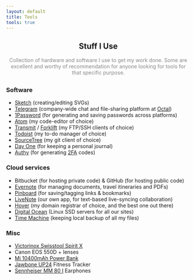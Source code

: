 ```yaml
---
layout: default
title: Tools
tools: true
---
```


<center><h2 style="margin-left: 0rem;">Stuff I Use</h2></center>
<center><p style="color: #888; margin-bottom: 1.8rem !important;">Collection of hardware and software I use to get my work done. Some are excellent and worthy of recommendation for anyone looking for tools for that specific purpose.</p></center>

### Software

* [Sketch](http://www.bohemiancoding.com/sketch/) (creating/editing SVGs)
* [Telegram](http://telegram.org) (company-wide chat and file-sharing platform at [Octal](http://theoctal.com))
* [1Password](https://agilebits.com/onepassword) (for generating and saving passwords across platforms)
* [Atom](http://atom.io) (my code-editor of choice)
* [Transmit](http://panic.com/transmit) / [Forklift](http://www.binarynights.com/) (my FTP/SSH clients of choice)
* [Todoist](https://www.todoist.com) (my to-do manager of choice)
* [SourceTree](https://www.atlassian.com/software/sourcetree) (my git client of choice)
* [Day One](http://dayoneapp.com/) (for keeping a personal journal)
* [Authy](https://authy.com) (for generating [2FA](http://hardik.org/blog/two-factor-authentication/) codes)

### Cloud services

* Bitbucket (for hosting private code) & GitHub (for hosting public code)
* [Evernote](http://evernote.com/) (for managing documents, travel itineraries and PDFs)
* [Pinboard](http://pinboard.in) (for saving/tagging links & bookmarks)
* [LiveNote](http://livenote.org) (our own app, for text-based live-syncing collaboration)
* [Hover](http://hover.com) (my domain registrar of choice, and the best one out there)
* [Digital Ocean](http://digitalocean.com) (Linux SSD servers for all our sites)
* [Time Machine](http://support.apple.com/kb/HT1427) (keeping local backup of all my files)

### Misc

* [Victorinox Swisstool Spirit X](http://www.amazon.com/Victorinox-Swiss-Army-Swisstool-Spirit/dp/B0027MSC2M)
* Canon EOS 550D + lenses
* [Mi 10400mAh Power Bank](http://www.amazon.com/Xiaomi-10400mah-External-Battery-Smartphones/dp/B00HTNYTUI/ref=sr_1_2?ie=UTF8&qid=1412450627&sr=8-2&keywords=NDY-02-AD)
* [Jawbone UP24](https://jawbone.com/up) Fitness Tracker
* [Sennheiser MM 80 I](http://shop.sennheiserindia.com/mm-80-i.html) Earphones

